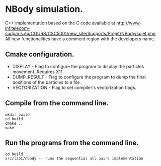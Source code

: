 # NBody simulation.

C++ implementation based on the C code available at http://www-inf.telecom-sudparis.eu/COURS/CSC5001/new_site/Supports/Projet/NBody/sujet.php
All new functionalities have a comment region with the developers name.

## Cmake configuration.

- DISPLAY - Flag to configure the program to display the particles movement. Requires X11.
- DUMP_RESULT - Flag to configure the program to dump the final positions of the particles to a file.
- VECTORIZATION - Flag to set compiler's vectorization flags.

## Compile from the command line.

```
mkdir build
cd build
cmake ..
make
```

## Run the programs from the command line.

```
cd build
src/lab1/nbody -- runs the sequential all pairs implementation
```
